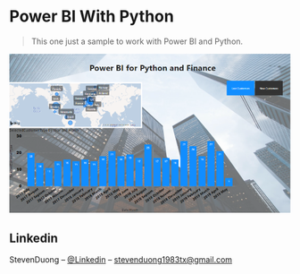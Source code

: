 ﻿# Power BI With Python
> This one just a sample to work with Power BI and Python.


![](header.png)



## Linkedin

StevenDuong – [@Linkedin]( https://www.linkedin.com/in/anhduongsb/) – stevenduong1983tx@gmail.com


